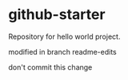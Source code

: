 # github-starter
Repository for hello world project.

modified in branch readme-edits

don't commit this change
